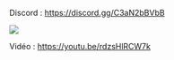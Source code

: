 Discord : https://discord.gg/C3aN2bBVbB

<img src="https://i.imgur.com/EI9Hu7X.png">

Vidéo : https://youtu.be/rdzsHlRCW7k
